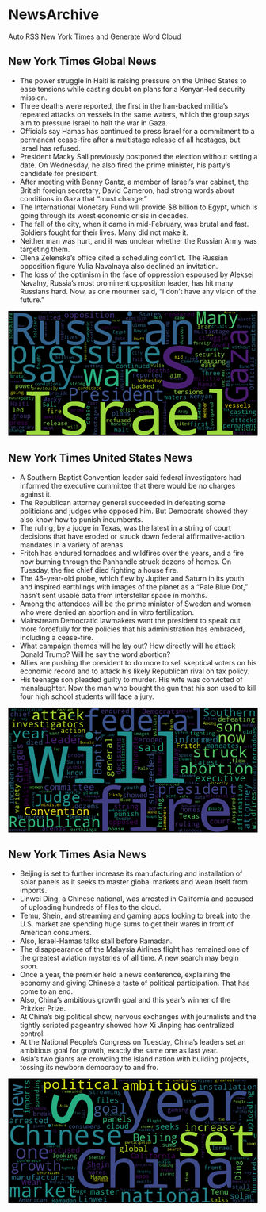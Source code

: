 # NewsArchive
Auto RSS New York Times and Generate Word Cloud

## New York Times Global News
* The power struggle in Haiti is raising pressure on the United States to ease tensions while casting doubt on plans for a Kenyan-led security mission.
* Three deaths were reported, the first in the Iran-backed militia’s repeated attacks on vessels in the same waters, which the group says aim to pressure Israel to halt the war in Gaza.
* Officials say Hamas has continued to press Israel for a commitment to a permanent cease-fire after a multistage release of all hostages, but Israel has refused.
* President Macky Sall previously postponed the election without setting a date. On Wednesday, he also fired the prime minister, his party’s candidate for president.
* After meeting with Benny Gantz, a member of Israel’s war cabinet, the British foreign secretary, David Cameron, had strong words about conditions in Gaza that “must change.”
* The International Monetary Fund will provide $8 billion to Egypt, which is going through its worst economic crisis in decades.
* The fall of the city, when it came in mid-February, was brutal and fast. Soldiers fought for their lives. Many did not make it.
* Neither man was hurt, and it was unclear whether the Russian Army was targeting them.
* Olena Zelenska’s office cited a scheduling conflict. The Russian opposition figure Yulia Navalnaya also declined an invitation.
* The loss of the optimism in the face of oppression espoused by Aleksei Navalny, Russia’s most prominent opposition leader, has hit many Russians hard. Now, as one mourner said, “I don’t have any vision of the future.”

![Global](./global.png)
## New York Times United States News
* A Southern Baptist Convention leader said federal investigators had informed the executive committee that there would be no charges against it.
* The Republican attorney general succeeded in defeating some politicians and judges who opposed him. But Democrats showed they also know how to punish incumbents.
* The ruling, by a judge in Texas, was the latest in a string of court decisions that have eroded or struck down federal affirmative-action mandates in a variety of arenas.
* Fritch has endured tornadoes and wildfires over the years, and a fire now burning through the Panhandle struck dozens of homes. On Tuesday, the fire chief died fighting a house fire.
* The 46-year-old probe, which flew by Jupiter and Saturn in its youth and inspired earthlings with images of the planet as a “Pale Blue Dot,” hasn’t sent usable data from interstellar space in months.
* Among the attendees will be the prime minister of Sweden and women who were denied an abortion and in vitro fertilization.
* Mainstream Democratic lawmakers want the president to speak out more forcefully for the policies that his administration has embraced, including a cease-fire.
* What campaign themes will he lay out? How directly will he attack Donald Trump? Will he say the word abortion?
* Allies are pushing the president to do more to sell skeptical voters on his economic record and to attack his likely Republican rival on tax policy.
* His teenage son pleaded guilty to murder. His wife was convicted of manslaughter. Now the man who bought the gun that his son used to kill four high school students will face a jury.

![US](./usnews.png)
## New York Times Asia News
* Beijing is set to further increase its manufacturing and installation of solar panels as it seeks to master global markets and wean itself from imports.
* Linwei Ding, a Chinese national, was arrested in California and accused of uploading hundreds of files to the cloud.
* Temu, Shein, and streaming and gaming apps looking to break into the U.S. market are spending huge sums to get their wares in front of American consumers.
* Also, Israel-Hamas talks stall before Ramadan.
* The disappearance of the Malaysia Airlines flight has remained one of the greatest aviation mysteries of all time. A new search may begin soon.
* Once a year, the premier held a news conference, explaining the economy and giving Chinese a taste of political participation. That has come to an end.
* Also, China’s ambitious growth goal and this year’s winner of the Pritzker Prize.
* At China’s big political show, nervous exchanges with journalists and the tightly scripted pageantry showed how Xi Jinping has centralized control.
* At the National People’s Congress on Tuesday, China’s leaders set an ambitious goal for growth, exactly the same one as last year.
* Asia’s two giants are crowding the island nation with building projects, tossing its newborn democracy to and fro.

![Asian](./asian.png)
